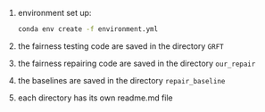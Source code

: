 1. environment set up:
   ```bash
   conda env create -f environment.yml
    ```

2. the fairness testing code are saved in the directory `GRFT`

3. the fairness repairing code are saved in the directory `our_repair`

4. the baselines are saved in the directory `repair_baseline`

5. each directory has its own readme.md file
